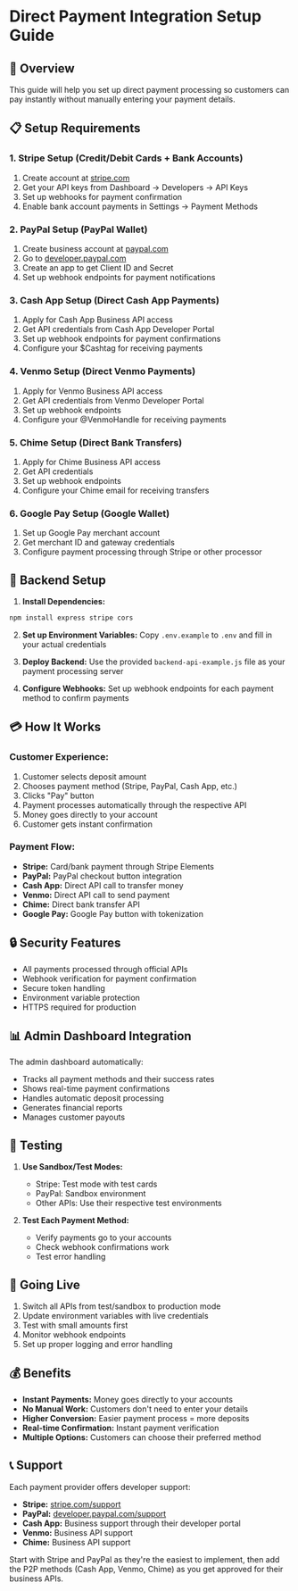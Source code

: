 # Direct Payment Integration Setup Guide

## 🚀 Overview
This guide will help you set up direct payment processing so customers can pay instantly without manually entering your payment details.

## 📋 Setup Requirements

### 1. **Stripe Setup** (Credit/Debit Cards + Bank Accounts)
1. Create account at [stripe.com](https://stripe.com)
2. Get your API keys from Dashboard → Developers → API Keys
3. Set up webhooks for payment confirmation
4. Enable bank account payments in Settings → Payment Methods

### 2. **PayPal Setup** (PayPal Wallet)
1. Create business account at [paypal.com](https://paypal.com)
2. Go to [developer.paypal.com](https://developer.paypal.com)
3. Create an app to get Client ID and Secret
4. Set up webhook endpoints for payment notifications

### 3. **Cash App Setup** (Direct Cash App Payments)
1. Apply for Cash App Business API access
2. Get API credentials from Cash App Developer Portal
3. Set up webhook endpoints for payment confirmations
4. Configure your $Cashtag for receiving payments

### 4. **Venmo Setup** (Direct Venmo Payments)
1. Apply for Venmo Business API access
2. Get API credentials from Venmo Developer Portal
3. Set up webhook endpoints
4. Configure your @VenmoHandle for receiving payments

### 5. **Chime Setup** (Direct Bank Transfers)
1. Apply for Chime Business API access
2. Get API credentials
3. Set up webhook endpoints
4. Configure your Chime email for receiving transfers

### 6. **Google Pay Setup** (Google Wallet)
1. Set up Google Pay merchant account
2. Get merchant ID and gateway credentials
3. Configure payment processing through Stripe or other processor

## 🔧 Backend Setup

1. **Install Dependencies:**
```bash
npm install express stripe cors
```

2. **Set up Environment Variables:**
Copy `.env.example` to `.env` and fill in your actual credentials

3. **Deploy Backend:**
Use the provided `backend-api-example.js` file as your payment processing server

4. **Configure Webhooks:**
Set up webhook endpoints for each payment method to confirm payments

## 💳 How It Works

### **Customer Experience:**
1. Customer selects deposit amount
2. Chooses payment method (Stripe, PayPal, Cash App, etc.)
3. Clicks "Pay" button
4. Payment processes automatically through the respective API
5. Money goes directly to your account
6. Customer gets instant confirmation

### **Payment Flow:**
- **Stripe:** Card/bank payment through Stripe Elements
- **PayPal:** PayPal checkout button integration
- **Cash App:** Direct API call to transfer money
- **Venmo:** Direct API call to send payment
- **Chime:** Direct bank transfer API
- **Google Pay:** Google Pay button with tokenization

## 🔒 Security Features

- All payments processed through official APIs
- Webhook verification for payment confirmation
- Secure token handling
- Environment variable protection
- HTTPS required for production

## 📊 Admin Dashboard Integration

The admin dashboard automatically:
- Tracks all payment methods and their success rates
- Shows real-time payment confirmations
- Handles automatic deposit processing
- Generates financial reports
- Manages customer payouts

## 🧪 Testing

1. **Use Sandbox/Test Modes:**
   - Stripe: Test mode with test cards
   - PayPal: Sandbox environment
   - Other APIs: Use their respective test environments

2. **Test Each Payment Method:**
   - Verify payments go to your accounts
   - Check webhook confirmations work
   - Test error handling

## 🚀 Going Live

1. Switch all APIs from test/sandbox to production mode
2. Update environment variables with live credentials
3. Test with small amounts first
4. Monitor webhook endpoints
5. Set up proper logging and error handling

## 💰 Benefits

- **Instant Payments:** Money goes directly to your accounts
- **No Manual Work:** Customers don't need to enter your details
- **Higher Conversion:** Easier payment process = more deposits
- **Real-time Confirmation:** Instant payment verification
- **Multiple Options:** Customers can choose their preferred method

## 📞 Support

Each payment provider offers developer support:
- **Stripe:** [stripe.com/support](https://stripe.com/support)
- **PayPal:** [developer.paypal.com/support](https://developer.paypal.com/support)
- **Cash App:** Business support through their developer portal
- **Venmo:** Business API support
- **Chime:** Business API support

Start with Stripe and PayPal as they're the easiest to implement, then add the P2P methods (Cash App, Venmo, Chime) as you get approved for their business APIs.